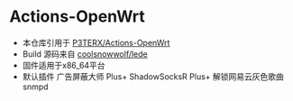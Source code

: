 # Actions-OpenWrt
+ 本仓库引用于 [P3TERX/Actions-OpenWrt](https://github.com/P3TERX/Actions-OpenWrt)<br>
+ Build 源码来自 [coolsnowwolf/lede](https://github.com/coolsnowwolf/lede)<br>
+ 固件适用于x86_64平台<br>
+ 默认插件
    广告屏蔽大师 Plus+
    ShadowSocksR Plus+
    解锁网易云灰色歌曲
    snmpd
